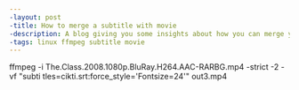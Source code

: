 ```yaml
---
-layout: post
-title: How to merge a subtitle with movie
-description: A blog giving you some insights about how you can merge your subtitle with movie: soft and hard method.
-tags: linux ffmpeg subtitle movie
---
```


ffmpeg -i The.Class.2008.1080p.BluRay.H264.AAC-RARBG.mp4 -strict -2 -vf "subti
tles=cikti.srt:force_style='Fontsize=24'" out3.mp4


